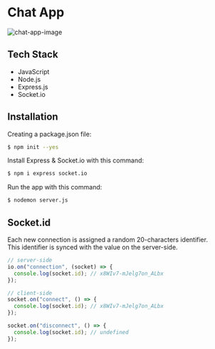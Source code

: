 # Chat App

![chat-app-image](https://user-images.githubusercontent.com/91262816/199111675-af884dfe-c823-45ed-8ee3-4b2c23347bd0.png)

## Tech Stack

- JavaScript
- Node.js
- Express.js
- Socket.io

## Installation

Creating a package.json file:
``` bash
$ npm init --yes
```
Install Express & Socket.io with this command:
``` bash
$ npm i express socket.io
```
Run the app with this command:
``` bash
$ nodemon server.js
```
## Socket.id
Each new connection is assigned a random 20-characters identifier.<br/>
This identifier is synced with the value on the server-side.
```js
// server-side
io.on("connection", (socket) => {
  console.log(socket.id); // x8WIv7-mJelg7on_ALbx
});

// client-side
socket.on("connect", () => {
  console.log(socket.id); // x8WIv7-mJelg7on_ALbx
});

socket.on("disconnect", () => {
  console.log(socket.id); // undefined
});
```
